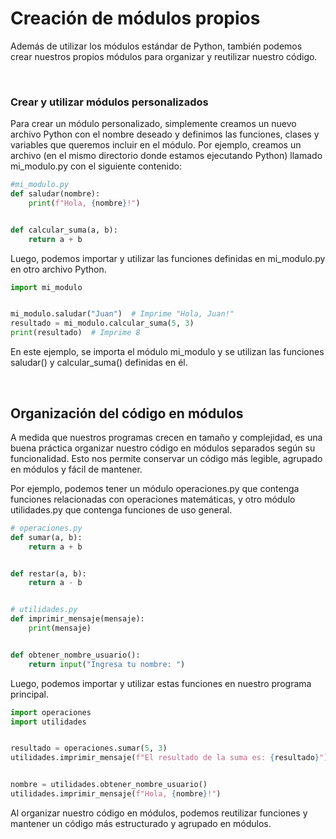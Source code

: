 # Creación de módulos propios   

Además de utilizar los módulos estándar de Python, también podemos crear nuestros propios módulos para organizar y 
reutilizar nuestro código.

<br>

### Crear y utilizar módulos personalizados   

Para crear un módulo personalizado, simplemente creamos un nuevo archivo Python con el nombre deseado y 
definimos las funciones, clases y variables que queremos incluir en el módulo. Por ejemplo,
creamos un archivo (en el mismo directorio donde estamos ejecutando Python) llamado mi_modulo.py con el siguiente contenido:

```py
#mi_modulo.py
def saludar(nombre):
    print(f"Hola, {nombre}!")


def calcular_suma(a, b):
    return a + b
```

Luego, podemos importar y utilizar las funciones definidas en mi_modulo.py en otro archivo Python.   

```py
import mi_modulo


mi_modulo.saludar("Juan")  # Imprime "Hola, Juan!"
resultado = mi_modulo.calcular_suma(5, 3)
print(resultado)  # Imprime 8
```

En este ejemplo, se importa el módulo mi_modulo y se utilizan las funciones saludar() y calcular_suma() definidas en él.

<br> 

## Organización del código en módulos   

A medida que nuestros programas crecen en tamaño y complejidad, es una buena práctica organizar nuestro código 
en módulos separados según su funcionalidad. Esto nos permite conservar un código más legible, agrupado en módulos 
y fácil de mantener.

Por ejemplo, podemos tener un módulo operaciones.py que contenga funciones relacionadas con operaciones matemáticas, 
y otro módulo utilidades.py que contenga funciones de uso general.

```py
# operaciones.py
def sumar(a, b):
    return a + b


def restar(a, b):
    return a - b


# utilidades.py
def imprimir_mensaje(mensaje):
    print(mensaje)


def obtener_nombre_usuario():
    return input("Ingresa tu nombre: ")
```

Luego, podemos importar y utilizar estas funciones en nuestro programa principal.

```py
import operaciones
import utilidades


resultado = operaciones.sumar(5, 3)
utilidades.imprimir_mensaje(f"El resultado de la suma es: {resultado}")


nombre = utilidades.obtener_nombre_usuario()
utilidades.imprimir_mensaje(f"Hola, {nombre}!")
```

Al organizar nuestro código en módulos, podemos reutilizar funciones y mantener un código más estructurado y agrupado en módulos.

 
